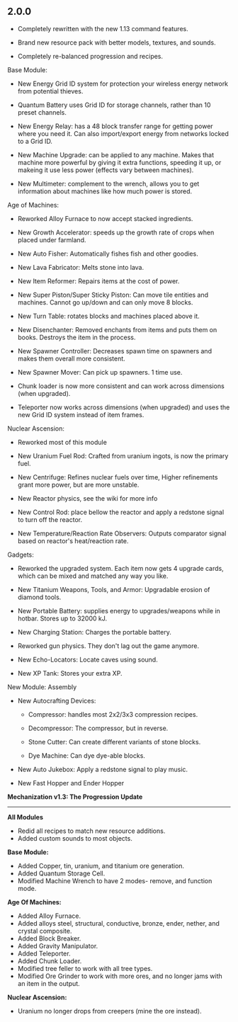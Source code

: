 ## 2.0.0

* Completely rewritten with the new 1.13 command features.

* Brand new resource pack with better models, textures, and sounds.

* Completely re-balanced progression and recipes.

 

Base Module:

* New Energy Grid ID system for protection your wireless energy network from potential thieves.

* Quantum Battery uses Grid ID for storage channels, rather than 10 preset channels.

* New Energy Relay: has a 48 block transfer range for getting power where you need it. Can also import/export energy from networks locked to a Grid ID.

* New Machine Upgrade: can be applied to any machine. Makes that machine more powerful by giving it extra functions, speeding it up, or makeing it use less power (effects vary between machines).

* New Multimeter: complement to the wrench, allows you to get information about machines like how much power is stored.

 

Age of Machines:

* Reworked Alloy Furnace to now accept stacked ingredients.

* New Growth Accelerator: speeds up the growth rate of crops when placed under farmland.

* New Auto Fisher: Automatically fishes fish and other goodies.

* New Lava Fabricator: Melts stone into lava.

* New Item Reformer: Repairs items at the cost of power.

* New Super Piston/Super Sticky Piston: Can move tile entities and machines. Cannot go up/down and can only move 8 blocks.

* New Turn Table: rotates blocks and machines placed above it.

* New Disenchanter: Removed enchants from items and puts them on books. Destroys the item in the process.

* New Spawner Controller: Decreases spawn time on spawners and makes them overall more consistent.

* New Spawner Mover: Can pick up spawners. 1 time use.

* Chunk loader is now more consistent and can work across dimensions (when upgraded).

* Teleporter now works across dimensions (when upgraded) and uses the new Grid ID system instead of item frames.

 

Nuclear Ascension:

* Reworked most of this module

* New Uranium Fuel Rod: Crafted from uranium ingots, is now the primary fuel.

* New Centrifuge: Refines nuclear fuels over time, Higher refinements grant more power, but are more unstable.

* New Reactor physics, see the wiki for more info

* New Control Rod: place bellow the reactor and apply a redstone signal to turn off the reactor.

* New Temperature/Reaction Rate Observers: Outputs comparator signal based on reactor's heat/reaction rate.

 

Gadgets:

* Reworked the upgraded system. Each item now gets 4 upgrade cards, which can be mixed and matched any way you like.

* New Titanium Weapons, Tools, and Armor: Upgradable erosion of diamond tools.

* New Portable Battery: supplies energy to upgrades/weapons while in hotbar. Stores up to 32000 kJ.

* New Charging Station: Charges the portable battery.

* Reworked gun physics. They don't lag out the game anymore.

* New Echo-Locators: Locate caves using sound.

* New XP Tank: Stores your extra XP.

 

New Module: Assembly

* New Autocrafting Devices:

    * Compressor: handles most 2x2/3x3 compression recipes.

    * Decompressor: The compressor, but in reverse.

    * Stone Cutter: Can create different variants of stone blocks.

    * Dye Machine: Can dye dye-able blocks.

* New Auto Jukebox: Apply a redstone signal to play music.

* New Fast Hopper and Ender Hopper

**Mechanization v1.3: The Progression Update**
***
**All Modules**
* Redid all recipes to match new resource additions.
* Added custom sounds to most objects.

**Base Module:**
* Added Copper, tin, uranium, and titanium ore generation.
* Added Quantum Storage Cell.
* Modified Machine Wrench to have 2 modes- remove, and function mode.

**Age Of Machines:**
* Added Alloy Furnace.
* Added alloys steel, structural, conductive, bronze, ender, nether, and crystal composite.
* Added Block Breaker.
* Added Gravity Manipulator.
* Added Teleporter.
* Added Chunk Loader.
* Modified tree feller to work with all tree types.
* Modified Ore Grinder to work with more ores, and no longer jams with an item in the output.

**Nuclear Ascension:**
* Uranium no longer drops from creepers (mine the ore instead).
